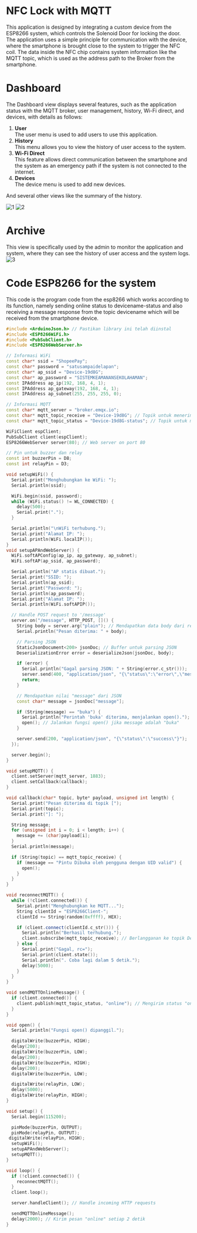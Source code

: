 # NFC Lock with MQTT
This application is designed by integrating a custom device from the ESP8266 system, which controls the Solenoid Door for locking the door. The application uses a simple principle for communication with the device, where the smartphone is brought close to the system to trigger the NFC coil. The data inside the NFC chip contains system information like the MQTT topic, which is used as the address path to the Broker from the smartphone.

# Dashboard
   The Dashboard view displays several features, such as the application status with the MQTT broker, user management, history, Wi-Fi direct, and devices, with details as follows:
   1. **User**  
        The user menu is used to add users to use this application.
   2. **History**  
        This menu allows you to view the history of user access to the system.
   3. **Wi-Fi Direct**  
        This feature allows direct communication between the smartphone and the system as an emergency path if the system is not connected to the internet.
   4. **Devices**  
        The device menu is used to add new devices.

   And several other views like the summary of the history.

![1](https://github.com/user-attachments/assets/ed586139-28e9-4f35-9415-69f1a615c280)
![2](https://github.com/user-attachments/assets/22a3b81a-8718-405a-a975-e15b61daa0da)

# Archive
   This view is specifically used by the admin to monitor the application and system, where they can see the history of user access and the system logs.
![3](https://github.com/user-attachments/assets/d7abecc5-26a4-4f3a-a6c9-b9625626be6c)



# Code ESP8266 for the system
This code is the program code from the esp8266 which works according to its function, namely sending online status to devicename-status and also receiving a message response from the topic devicename which will be received from the smartphone device.

```cpp
#include <ArduinoJson.h> // Pastikan library ini telah diinstal
#include <ESP8266WiFi.h>
#include <PubSubClient.h>
#include <ESP8266WebServer.h>

// Informasi WiFi
const char* ssid = "ShopeePay";
const char* password = "satusampaidelapan";
const char* ap_ssid = "Device-19d8G";
const char* ap_password = "SISTEMKEAMANANSEKOLAHAMAN";
const IPAddress ap_ip(192, 168, 4, 1);
const IPAddress ap_gateway(192, 168, 4, 1);
const IPAddress ap_subnet(255, 255, 255, 0);

// Informasi MQTT
const char* mqtt_server = "broker.emqx.io";
const char* mqtt_topic_receive = "Device-19d8G"; // Topik untuk menerima pesan
const char* mqtt_topic_status = "Device-19d8G-status"; // Topik untuk mengirim status

WiFiClient espClient;
PubSubClient client(espClient);
ESP8266WebServer server(80); // Web server on port 80

// Pin untuk buzzer dan relay
const int buzzerPin = D8;
const int relayPin = D3;

void setupWiFi() {
  Serial.print("Menghubungkan ke WiFi: ");
  Serial.println(ssid);

  WiFi.begin(ssid, password);
  while (WiFi.status() != WL_CONNECTED) {
    delay(500);
    Serial.print(".");
  }

  Serial.println("\nWiFi terhubung.");
  Serial.print("Alamat IP: ");
  Serial.println(WiFi.localIP());
}
void setupAPAndWebServer() {
  WiFi.softAPConfig(ap_ip, ap_gateway, ap_subnet);
  WiFi.softAP(ap_ssid, ap_password);

  Serial.println("AP statis dibuat.");
  Serial.print("SSID: ");
  Serial.println(ap_ssid);
  Serial.print("Password: ");
  Serial.println(ap_password);
  Serial.print("Alamat IP: ");
  Serial.println(WiFi.softAPIP());

  // Handle POST request to '/message'
  server.on("/message", HTTP_POST, []() {
    String body = server.arg("plain"); // Mendapatkan data body dari request
    Serial.println("Pesan diterima: " + body);

    // Parsing JSON
    StaticJsonDocument<200> jsonDoc; // Buffer untuk parsing JSON
    DeserializationError error = deserializeJson(jsonDoc, body);

    if (error) {
      Serial.println("Gagal parsing JSON: " + String(error.c_str()));
      server.send(400, "application/json", "{\"status\":\"error\",\"message\":\"Invalid JSON\"}");
      return;
    }

    // Mendapatkan nilai "message" dari JSON
    const char* message = jsonDoc["message"];

    if (String(message) == "buka") {
      Serial.println("Perintah 'buka' diterima, menjalankan open().");
      open(); // Jalankan fungsi open() jika message adalah "buka"
    }

    server.send(200, "application/json", "{\"status\":\"success\"}");
  });

  server.begin();
}

void setupMQTT() {
  client.setServer(mqtt_server, 1883);
  client.setCallback(callback);
}

void callback(char* topic, byte* payload, unsigned int length) {
  Serial.print("Pesan diterima di topik [");
  Serial.print(topic);
  Serial.print("]: ");

  String message;
  for (unsigned int i = 0; i < length; i++) {
    message += (char)payload[i];
  }
  Serial.println(message);

  if (String(topic) == mqtt_topic_receive) {
    if (message == "Pintu Dibuka oleh pengguna dengan UID valid") {
      open();
    }
  }
}

void reconnectMQTT() {
  while (!client.connected()) {
    Serial.print("Menghubungkan ke MQTT...");
    String clientId = "ESP8266Client-";
    clientId += String(random(0xffff), HEX);

    if (client.connect(clientId.c_str())) {
      Serial.println("Berhasil terhubung.");
      client.subscribe(mqtt_topic_receive); // Berlangganan ke topik Device-19d8G
    } else {
      Serial.print("Gagal, rc=");
      Serial.print(client.state());
      Serial.println(". Coba lagi dalam 5 detik.");
      delay(5000);
    }
  }
}

void sendMQTTOnlineMessage() {
  if (client.connected()) {
    client.publish(mqtt_topic_status, "online"); // Mengirim status "online"
  }
}

void open() {
  Serial.println("Fungsi open() dipanggil.");

  digitalWrite(buzzerPin, HIGH);
  delay(200);
  digitalWrite(buzzerPin, LOW);
  delay(200);
  digitalWrite(buzzerPin, HIGH);
  delay(200);
  digitalWrite(buzzerPin, LOW);

  digitalWrite(relayPin, LOW);
  delay(5000);
  digitalWrite(relayPin, HIGH);
}

void setup() {
  Serial.begin(115200);

  pinMode(buzzerPin, OUTPUT);
  pinMode(relayPin, OUTPUT);
 digitalWrite(relayPin, HIGH);
  setupWiFi();
  setupAPAndWebServer();
  setupMQTT();
}

void loop() {
  if (!client.connected()) {
    reconnectMQTT();
  }
  client.loop();

  server.handleClient(); // Handle incoming HTTP requests

  sendMQTTOnlineMessage();
  delay(2000); // Kirim pesan "online" setiap 2 detik
}

